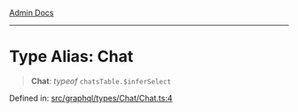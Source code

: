 [Admin Docs](/)

***

# Type Alias: Chat

> **Chat**: *typeof* `chatsTable.$inferSelect`

Defined in: [src/graphql/types/Chat/Chat.ts:4](https://github.com/PurnenduMIshra129th/talawa-api/blob/8bb4483f6aa0d175e00d3d589e36182f9c58a66a/src/graphql/types/Chat/Chat.ts#L4)
